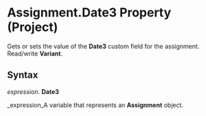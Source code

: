 
# Assignment.Date3 Property (Project)

Gets or sets the value of the  **Date3** custom field for the assignment. Read/write **Variant**.


## Syntax

 _expression_. **Date3**

 _expression_A variable that represents an  **Assignment** object.

